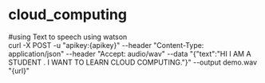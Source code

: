 # cloud_computing
#using Text to speech using watson 
<br>
curl -X POST -u "apikey:{apikey}" --header "Content-Type: application/json" --header "Accept: audio/wav" --data "{\"text\":\"HI I AM A STUDENT . I WANT TO LEARN CLOUD COMPUTING.\"}" --output demo.wav "{url}"
